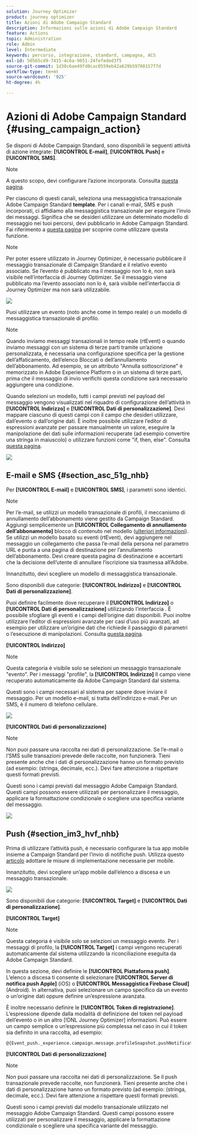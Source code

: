 ```yaml
---
solution: Journey Optimizer
product: journey optimizer
title: Azioni di Adobe Campaign Standard
description: Informazioni sulle azioni di Adobe Campaign Standard
feature: Actions
topic: Administration
role: Admin
level: Intermediate
keywords: percorso, integrazione, standard, campagna, ACS
exl-id: 50565cd9-7415-4c6a-9651-24fefeded3f5
source-git-commit: 1d30c6ae49fd0cac0559eb42a629b59708157f7d
workflow-type: tm+mt
source-wordcount: '925'
ht-degree: 4%

---
```


# Azioni di Adobe Campaign Standard {#using_campaign_action}

Se disponi di Adobe Campaign Standard, sono disponibili le seguenti attività di azione integrate: **[!UICONTROL E-mail]**, **[!UICONTROL Push]** e **[!UICONTROL SMS]**.

>[!NOTE]
>
>A questo scopo, devi configurare l’azione incorporata. Consulta [questa pagina](../action/acs-action.md).

Per ciascuno di questi canali, seleziona una messaggistica transazionale Adobe Campaign Standard **template**. Per i canali e-mail, SMS e push incorporati, ci affidiamo alla messaggistica transazionale per eseguire l’invio dei messaggi. Significa che se desideri utilizzare un determinato modello di messaggio nei tuoi percorsi, devi pubblicarlo in Adobe Campaign Standard. Fai riferimento a [questa pagina](https://experienceleague.adobe.com/docs/campaign-standard/using/communication-channels/transactional-messaging/getting-started-with-transactional-msg.html?lang=it) per scoprire come utilizzare questa funzione.

>[!NOTE]
>
>Per poter essere utilizzato in Journey Optimizer, è necessario pubblicare il messaggio transazionale di Campaign Standard e il relativo evento associato. Se l’evento è pubblicato ma il messaggio non lo è, non sarà visibile nell’interfaccia di Journey Optimizer. Se il messaggio viene pubblicato ma l’evento associato non lo è, sarà visibile nell’interfaccia di Journey Optimizer ma non sarà utilizzabile.

![](assets/journey59.png)

Puoi utilizzare un evento (noto anche come in tempo reale) o un modello di messaggistica transazionale di profilo.

>[!NOTE]
>
>Quando inviamo messaggi transazionali in tempo reale (rtEvent) o quando inviamo messaggi con un sistema di terze parti tramite un’azione personalizzata, è necessaria una configurazione specifica per la gestione dell’affaticamento, dell’elenco Bloccati o dell’annullamento dell’abbonamento. Ad esempio, se un attributo &quot;Annulla sottoscrizione&quot; è memorizzato in Adobe Experience Platform o in un sistema di terze parti, prima che il messaggio di invio verifichi questa condizione sarà necessario aggiungere una condizione.

Quando selezioni un modello, tutti i campi previsti nel payload del messaggio vengono visualizzati nel riquadro di configurazione dell’attività in **[!UICONTROL Indirizzo]** e **[!UICONTROL Dati di personalizzazione]**. Devi mappare ciascuno di questi campi con il campo che desideri utilizzare, dall’evento o dall’origine dati. È inoltre possibile utilizzare l’editor di espressioni avanzate per passare manualmente un valore, eseguire la manipolazione dei dati sulle informazioni recuperate (ad esempio convertire una stringa in maiuscolo) o utilizzare funzioni come &quot;if, then, else&quot;. Consulta [questa pagina](expression/expressionadvanced.md).

![](assets/journey60.png)

## E-mail e SMS {#section_asc_51g_nhb}

Per **[!UICONTROL E-mail]** e **[!UICONTROL SMS]**, i parametri sono identici.

>[!NOTE]
>
>Per l’e-mail, se utilizzi un modello transazionale di profili, il meccanismo di annullamento dell’abbonamento viene gestito da Campaign Standard. Aggiungi semplicemente un **[!UICONTROL Collegamento di annullamento dell’abbonamento]** blocco di contenuto nel modello ([ulteriori informazioni](https://experienceleague.adobe.com/docs/campaign-standard/using/communication-channels/transactional-messaging/getting-started-with-transactional-msg.html?lang=it)). Se utilizzi un modello basato su eventi (rtEvent), devi aggiungere nel messaggio un collegamento che passa l’e-mail della persona nel parametro URL e punta a una pagina di destinazione per l’annullamento dell’abbonamento. Devi creare questa pagina di destinazione e accertarti che la decisione dell’utente di annullare l’iscrizione sia trasmessa all’Adobe.

Innanzitutto, devi scegliere un modello di messaggistica transazionale.

Sono disponibili due categorie: **[!UICONTROL Indirizzo]** e **[!UICONTROL Dati di personalizzazione]**.

Puoi definire facilmente dove recuperare il **[!UICONTROL Indirizzo]** o **[!UICONTROL Dati di personalizzazione]** utilizzando l’interfaccia . È possibile sfogliare gli eventi e i campi dell’origine dati disponibili. Puoi inoltre utilizzare l’editor di espressioni avanzate per casi d’uso più avanzati, ad esempio per utilizzare un’origine dati che richiede il passaggio di parametri o l’esecuzione di manipolazioni. Consulta [questa pagina](expression/expressionadvanced.md).

**[!UICONTROL Indirizzo]**

>[!NOTE]
>
>Questa categoria è visibile solo se selezioni un messaggio transazionale &quot;evento&quot;. Per i messaggi &quot;profile&quot;, la **[!UICONTROL Indirizzo]** Il campo viene recuperato automaticamente da Adobe Campaign Standard dal sistema.

Questi sono i campi necessari al sistema per sapere dove inviare il messaggio. Per un modello e-mail, si tratta dell’indirizzo e-mail. Per un SMS, è il numero di telefono cellulare.

![](assets/journey61.png)

**[!UICONTROL Dati di personalizzazione]**

>[!NOTE]
>
>Non puoi passare una raccolta nei dati di personalizzazione. Se l’e-mail o l’SMS sulle transazioni prevede delle raccolte, non funzionerà. Tieni presente anche che i dati di personalizzazione hanno un formato previsto (ad esempio: (stringa, decimale, ecc.). Devi fare attenzione a rispettare questi formati previsti.

Questi sono i campi previsti dal messaggio Adobe Campaign Standard. Questi campi possono essere utilizzati per personalizzare il messaggio, applicare la formattazione condizionale o scegliere una specifica variante del messaggio.

![](assets/journey62.png)

## Push {#section_im3_hvf_nhb}

Prima di utilizzare l’attività push, è necessario configurare la tua app mobile insieme a Campaign Standard per l’invio di notifiche push. Utilizza questo [articolo](https://helpx.adobe.com/it/campaign/kb/integrate-mobile-sdk.html) adottare le misure di implementazione necessarie per mobile.

Innanzitutto, devi scegliere un’app mobile dall’elenco a discesa e un messaggio transazionale.

![](assets/journey62bis.png)

Sono disponibili due categorie: **[!UICONTROL Target]** e **[!UICONTROL Dati di personalizzazione]**.

**[!UICONTROL Target]**

>[!NOTE]
>
>Questa categoria è visibile solo se selezioni un messaggio evento. Per i messaggi di profilo, la **[!UICONTROL Target]** i campi vengono recuperati automaticamente dal sistema utilizzando la riconciliazione eseguita da Adobe Campaign Standard.

In questa sezione, devi definire le **[!UICONTROL Piattaforma push]**. L’elenco a discesa ti consente di selezionare **[!UICONTROL Server di notifica push Apple]** (iOS) o **[!UICONTROL Messaggistica Firebase Cloud]** (Android). In alternativa, puoi selezionare un campo specifico da un evento o un’origine dati oppure definire un’espressione avanzata.

È inoltre necessario definire le **[!UICONTROL Token di registrazione]**. L’espressione dipende dalla modalità di definizione del token nel payload dell’evento o in un altro [!DNL Journey Optimizer] informazioni. Può essere un campo semplice o un’espressione più complessa nel caso in cui il token sia definito in una raccolta, ad esempio:

```
@{Event_push._experience.campaign.message.profileSnapshot.pushNotificationTokens.first().token}
```

**[!UICONTROL Dati di personalizzazione]**

>[!NOTE]
>
>Non puoi passare una raccolta nei dati di personalizzazione. Se il push transazionale prevede raccolte, non funzionerà. Tieni presente anche che i dati di personalizzazione hanno un formato previsto (ad esempio: (stringa, decimale, ecc.). Devi fare attenzione a rispettare questi formati previsti.

Questi sono i campi previsti dal modello transazionale utilizzato nel messaggio Adobe Campaign Standard. Questi campi possono essere utilizzati per personalizzare il messaggio, applicare la formattazione condizionale o scegliere una specifica variante del messaggio.
